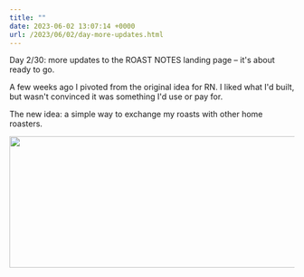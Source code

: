 ```yaml
---
title: ""
date: 2023-06-02 13:07:14 +0000
url: /2023/06/02/day-more-updates.html
---
```

Day 2/30: more updates to the ROAST NOTES landing page – it's about ready to go.

A few weeks ago I pivoted from the original idea for RN. I liked what I'd built, but wasn't convinced it was something I'd use or pay for.

The new idea: a simple way to exchange my roasts with other home roasters.

<img src="https://earnestly.dev/uploads/2023/4cd6deb6e8.png" width="600" height="233" alt="">